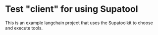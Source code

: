 # Test "client" for using Supatool

This is an example langchain project that uses the Supatoolkit to choose and execute tools.
